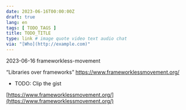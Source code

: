 ```yaml
---
date: 2023-06-16T00:00:00Z
draft: true
lang: en
tags: [ TODO_TAGS ]
title: TODO_TITLE
type: link # image quote video text audio chat
via: "[Who](http://example.com)"
---
```



2023-06-16 frameworkless-movement


“Libraries over frameworks”
https://www.frameworklessmovement.org/

* TODO: Clip the gist

[https://www.frameworklessmovement.org/](https://www.frameworklessmovement.org/)

